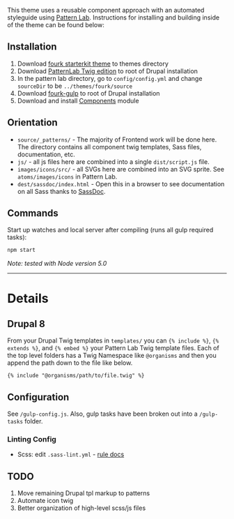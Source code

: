 This theme uses a reusable component approach with an automated styleguide using [Pattern Lab](http://patternlab.io/). Instructions for installing and building inside of the theme can be found below:

## Installation

  1. Download [fourk starterkit theme](https://github.com/evanmwillhite/fourk) to themes directory
  2. Download [PatternLab Twig edition](https://github.com/pattern-lab/edition-php-twig-standard/releases) to root of Drupal installation
  3. In the pattern lab directory, go to `config/config.yml` and change `sourceDir` to be `../themes/fourk/source`
  4. Download [fourk-gulp](https://github.com/evanmwillhite/fourk-gulp) to root of Drupal installation
  5. Download and install [Components](https://www.drupal.org/project/components) module

## Orientation

- `source/_patterns/` - The majority of Frontend work will be done here. The directory contains all component twig templates, Sass files, documentation, etc.
- `js/` - all js files here are combined into a single `dist/script.js` file.
- `images/icons/src/` - all SVGs here are combined into an SVG sprite. See `atoms/images/icons` in Pattern Lab.
- `dest/sassdoc/index.html` - Open this in a browser to see documentation on all Sass thanks to [SassDoc](http://sassdoc.com).

## Commands

Start up watches and local server after compiling (runs all gulp required tasks):

```bash
npm start
```

_Note: tested with Node version 5.0_

---

# Details

## Drupal 8

From your Drupal Twig templates in `templates/` you can `{% include %}`, `{% extends %}`, and `{% embed %}` your Pattern Lab Twig template files. Each of the top level folders has a Twig Namespace like `@organisms` and then you append the path down to the file like below.

    {% include "@organisms/path/to/file.twig" %}

## Configuration

See `/gulp-config.js`. Also, gulp tasks have been broken out into a `/gulp-tasks` folder.

### Linting Config

- Scss: edit `.sass-lint.yml` - [rule docs](https://github.com/sasstools/sass-lint/tree/master/docs/rules)

## TODO

1. Move remaining Drupal tpl markup to patterns
2. Automate icon twig
3. Better organization of high-level scss/js files
